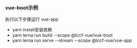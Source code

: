 ### vue-boot示例

执行以下步骤运行 vue-app

- yarn install安装依赖
- yarn lerna run build --scope @lccf-vue/vue-boot
- yarn lerna run serve --stream --scope @lccf-vue/vue-app